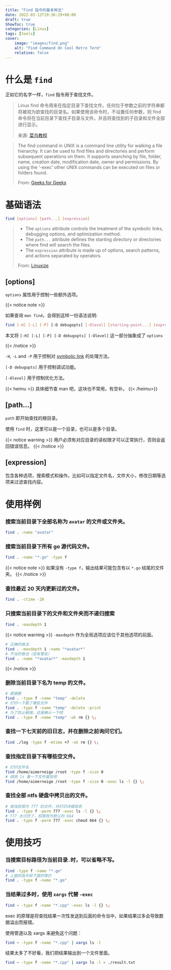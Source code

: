 ```yaml
---
title: "Find 指令的基本用法"
date: 2022-03-12T19:36:29+08:00
draft: true
ShowToc: true
categories: [Linux]
tags: [tools]
cover:
    image: "images/find.png"
    alt: "Find Command On Cool Retro Term"
    relative: false
---
```


# 什么是 `find`

正如它的名字一样，`find` 指令用于查找文件。

> Linux find 命令用来在指定目录下查找文件。任何位于参数之前的字符串都将被视为欲查找的目录名。如果使用该命令时，不设置任何参数，则 find 命令将在当前目录下查找子目录与文件。并且将查找到的子目录和文件全部进行显示。
> 
> 来源: [菜鸟教程](https://www.runoob.com/linux/linux-comm-find.html)

> The find command in UNIX is a command line utility for walking a file hierarchy. It can be used to find files and directories and perform subsequent operations on them. It supports searching by file, folder, name, creation date, modification date, owner and permissions. By using the ‘-exec’ other UNIX commands can be executed on files or folders found.
> 
> From: [Geeks for Geeks](https://www.geeksforgeeks.org/find-command-in-linux-with-examples/)

# 基础语法

```bash
find [options] [path...] [expression]
```

> - The `options` attribute controls the treatment of the symbolic links, debugging options, and optimization method.
> - The `path...` attribute defines the starting directory or directories where find will search the files.
> - The `expression` attribute is made up of options, search patterns, and actions separated by operators.
> 
> From: [Linuxize](https://linuxize.com/post/how-to-find-files-in-linux-using-the-command-line/)

## [options]

`options` 属性用于控制一些额外选项。

{{< notice note >}}

如果查询 `man find`，会得到这样一份语法说明:

```bash
find [-H] [-L] [-P] [-D debugopts] [-Olevel] [starting-point...] [expression]
```

本文将 `[-H] [-L] [-P] [-D debugopts] [-Olevel]` 这一部分抽象成了 `options`

{{< /notice >}}

`-H`, `-L` and `-P` 用于控制对 [symbolic link](https://en.wikipedia.org/wiki/Symbolic_link) 的处理方法。

`[-D debugopts]` 用于控制调试功能。
 
`[-Olevel]` 用于控制优化方法。

{{< heimu >}}
具体细节查 man 吧，这块也不常用，有空补。
{{< /heimu>}}

## [path...]

`path` 即开始查找的根目录。

使用 `find` 时，这里可以是一个目录，也可以是多个目录。

{{< notice warning >}}
用户必须有对应目录的读权限才可以正常执行，否则会返回错误信息。
{{< /notice >}}

## [expression]

包含各种选项，搜索模式和操作。比如可以指定文件名，文件大小，修改日期等选项来过滤查找内容。

# 使用样例

### 搜索当前目录下全部名称为 `avatar` 的文件或文件夹。

```bash
find . -name "avatar"
```

### 搜索当前目录下所有 go 源代码文件。

```bash
find . -name "*.go" -type f
```

{{< notice note >}}
如果没有 `-type f`，输出结果可能包含有以 `*.go` 结尾的文件夹。
{{< /notice >}}

### 查找最近 20 天内更新过的文件。

```bash
find . -ctime -20
```

### 只搜索当前目录下的文件和文件夹而不递归搜索

```bash
find . -maxdepth 1
```

{{< notice warning >}}
`-maxdepth` 作为全局选项应该位于其他选项的前面。

```bash
# 正确的做法
find . -maxdepth 1 -name "*avatar*"
# 不当的做法（会有警告）
find . -name "*avatar*" -maxdepth 1
```
{{< /notice >}}

### 删除当前目录下名为 temp 的文件。

```bash
# 直接删
find . -type f -name "temp" -delete
# 打印一下删了哪些文件
find . -type f -name "temp" -delete -print
# 为了防止删错，还是确认一下吧
find . -type f -name "temp" -ok rm {} \;
```

### 查找一下七天前的旧日志，并在删除之前询问它们。

```bash
find ./log -type f -mtime +7 -ok rm {} \;
```

### 查找指定目录下有哪些空文件。

```bash
# 打印文件名
find /home/aimerneige /root -type f -size 0
# 调用 ls 看一下文件属性吧
find /home/aimerneige /root -type f -size 0 -exec ls -l {} \;
```

### 查找全部 ntfs 硬盘中拷贝出的文件。

```bash
# 查找权限为 777 的文件，并打印详细信息
find . -type f -perm 777 -exec ls -l {} \;
# 777 太讨厌了，权限改为默认的 664
find . -type f -perm 777 -exec chmod 664 {} \;
```

# 使用技巧

###  当搜索目标路径为当前目录`.`时，可以省略不写。

```bash
find -type f -name "*.go"
# 上面的指令和下面的等价
find . -type f -name "*.go"
```

### 当结果过多时，使用 `xargs` 代替 `-exec`

```bash
find ~ -type f -name "*.cpp" -exec ls -l {} \;
```
exec 的原理是将查找结果一次性发送到后面的命令当中，如果结果过多会导致数据溢出而报错。

使用管道以及 xargs 来避免这个问题：

```bash
find ~ -type f -name "*.cpp" | xargs ls -l
```

结果太多了不好看，我们把结果输出到一个文件里面。

```bash
find ~ -type f -name "*.cpp" | xargs ls -l > ./result.txt
```
